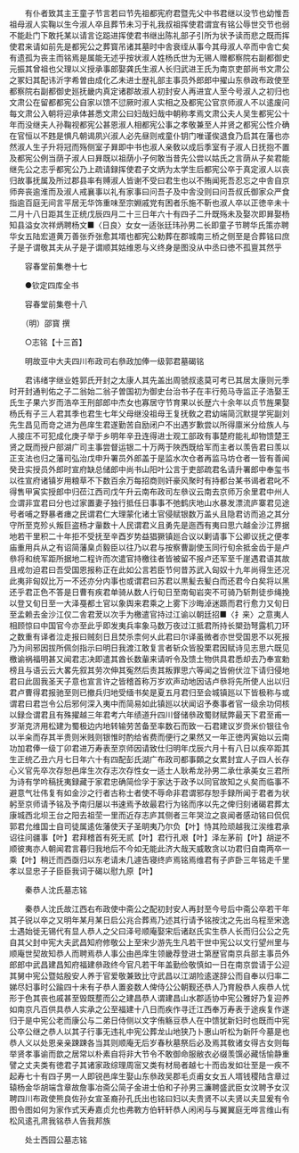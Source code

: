 <!-- { "loadSidebar": true } -->
　　有仆者致其主王童子节言若曰节先祖都宪府君暨先父中书君继以没节也幼惟吾祖母淑人实鞠以生今淑人卒且葬节未习于礼我叔祖挥使君谓宜有铭公辱世交节也弱不能赴门下敢托某以请言讫跽进挥使君书继出陈礼部子引所为状予读而悲之既而挥使君来请如前先是都宪公之葬寳吊诸其墓时中舎衰绖从事今其母淑人卒而中舎亡矣有遗孤为丧主而铭焉是属能无述乎按状淑人姓杨氏世为无锡人赠都察院右副都御史元振其曾祖也父理以义授承事郎娶龚氏生淑人长归武进王氏为南京吏部尚书文肃公之冢妇其配讳沂字希曽由成化乙未进士歴礼部主事员外郎郎中擢山东叅政布政使至都察院右副都御史廵抚畿内真定诸郡故淑人初封安人再进宜人至今号淑人之初归也文肃公在留都都宪公自家以馈不愆厥时淑人实相之及都宪公官京师淑人不以逺废问每文肃公入朝将迎承体甚悉文肃公曰妇哉妇哉中朝称孝焉文肃公夫人吴生都宪公十年而没继夫人孙鞠视都宪公甚恩淑人相都宪公事之孝敬兼至人并贤之都宪公性介确在官恒以不韪是惧凡朝谒夙兴淑人必先昼则戒童仆钥门唯谨俟退食乃启其在藩也亦然淑人生子升将冠而殇侧室子昪即中书也淑人亲敎以成后季室有子淑人日抚抱不置及都宪公例当荫子淑人曰昪既以祖荫小子何敢当昔先公尝以姑氏之言荫从子矣君能继先公之志乎都宪公乃上疏请録挥使君子文炳为太学生后都宪公卒于真定淑人以丧归故事抚属及所过郡县率有赙淑人皆谢不受曰君生也以不贿闻死吾忍忘之中舎自京师奔丧逾淮而及淑人戒襄事以礼有家事曰问吾子及中舎没则曰问吾叔氏御家众严食指逾百庭无间言平居无华饰重味至宗婣戚党有困者乐施不靳也淑人卒以正徳辛未十二月十八日距其生正统戊辰四月二十三日年六十有四子二升既殇未及娶次即昪娶杨知县溢女次祥炳聘杨文■〈日良〉女女一适张廷玮孙男二长即童子节聘华氏策亦聘华女五陆宏道黄万善张乔张愈其壻也都宪公勅葬在郡城南三桥之侧至是合葬铭曰庶子是子谓敬其夫从子是子谓顺其姑维恩与义终身是图没从中丞曰徳不孤亶其然乎

　　容春堂前集巻十七

　　●钦定四库全书

　　容春堂前集卷十八

　　（明）邵寳 撰

　　○志铭【十三首】

　　明故亚中大夫四川布政司右叅政加俸一级郭君墓碣铭

　　君讳绪字继业姓郭氏开封之太康人其先盖出周虢叔逺莫可考已其居太康则元季时开封通判佑之子二翁始二翁子曽国初为御史台治书子在丰行苑马寺监正子浩娶王氏生子果六岁而浩卒王刑部郎中杰女也寡居守节育果以长歴六十余年以贞节旌果娶杨氏有子三人君其季也君生七年父母继没祖母王复抚敎之君幼端简沉默提学宪副刘先生昌见而竒之进为邑庠生君遂勤苦自励闭户不出遇岁歉尝以所得廪米分给族人与人接庄不可犯成化庚子举于乡明年辛丑连得进士观工部政有事楚府能礼却物馈楚王贤之既而授户部湖广司主事尝督运银二十万两于陜西既给军而主者以羡告君曰羡以正支法也归之藩司弘治戊申升署员外郎盖于是监水次仓者再监马坊仓者一皆有善闻癸丑实授员外郎时宣府缺总储郎中尚书山阳叶公言于吏部疏君名请升署郎中奉玺书以徃宣府诸镇岁用粮草不下数百余万每招商则奸豪风聚时有持都台某书谒者君叱不得售甲寅实授郎中归莅江西司戊午升云南布政司左叅议云南去京师万余里君中州人佥谓非宜君曰分也过家置妻子独行抵任日事事不弛鹤庆地山水暴发漂流庐寨君见途号者哺之野暴者瘗之民谓君仁大理蒙化诸土官侵赋银数万盖乆且隐君访而追之其分守所至克殄乆叛巨盗杨才軰数十人民谓君义且勇先是迤西有夷曰思六越金沙江界据地若干里积二十年拒不受抚至辛酉岁势益猖獗镇廵合议以剿请事下公卿议抚之便孝庙重用兵从之有诏简藩臬贞毅臣以往乃以君与按察曹副使玉同行旬余抵金齿于是卢叅将和统军距所据地二程许而次遣官持檄往者皆被留不报卢还军至千崖遇君语其故且戒勿迫君曰吾受国恩报称正在此如公言若臣节何昔苏武入匈奴十九年尚得生还况此夷非匈奴比万一不还亦分内事也或谓君曰苏君以黒髪去髪白而还君今白矣将以黑还乎君正色不答是日曹有疾君单骑从数人行旬日至南甸岩突不可骑乃斩荆徒歩绳挽以登又旬日至一大泽戞都土官以象舆来君乘之上雾下沙晦淖迷踬而君行愈力又旬日至孟赖去金沙江仅二舎君茇以次手为檄遣官持过江谕以朝廷招■〈扌来〉之意夷人相顾惊曰中国官今亦至此乎即发夷兵率象马数万夜过江抵君所持长槊劲弩露机刀环之数重有译者泣走报曰贼刻日且焚杀柰何乆此君曰尔译虽微者亦世受国恩不以死报乃为间邪因拔所佩剑指示曰明日我渡江敢复言者斩众皆股栗君因赋诗见志思六既见檄谕祸福明甚又闻君志决即遣其酋长数軰来请听令及馈土物供具君悉却去乃奉宣勅榜且与语云云大畧先叙其劳次伸其寃然后责其叛罪思六等闻之皆俯伏泣下请归侵地君曰此固我圣天子意也宣言许之皆稽首称万岁欢声动地因诘卢叅将先所使人出以归君卢曹得君报驰至则已撤兵归地受缅书矣是夏五月君归至会城镇廵以下皆极称与或谓君曰君岂令公后邪何深入夷中而简易如此镇廵以状闻诏予奏事者官一级余功伺核以録佥谓君且有殊擢越三年君考六年绩道升四川督储叅政蜀财赋弊最天下君至甫一岁渐克济用松建为蜀极边内地转输劳苦备至率数石而致一石君建议岁赍米价银往令以半籴而存其半贵则米贱则银惟时酌给省费而便行之果然又一年正徳丙寅始以云南功加君俸一级丁卯君进万寿表至京师因请致仕归明年戊辰六月十有八日以疾卒距其生正统乙丑六月七日年六十有四配彭氏湖广布政司都事頥之女累封宜人子四人长存心义官先卒次存恕邑庠生次存志次存性女一适士人耿希龙孙男二承仕承美女三君所为诗有学吟稿抚夷録藏于家君忠确简俭孚于家达于政予以同官故知之乆矣而临事不避意气壮伟复有如金沙之行者古称士者使不辱命非君谓邪存恕手録所闻于君者为状躬至京师请予铭及予南归屡以书速焉予故最君行为铭而序以先之俾归刻诸碣君葬太康城西北坝王台之阳去祖茔一里而近存志庐其侧者三年哭泣之哀闻者感动铭曰侃侃郭君允维国士自司徒属逺佐藩使天子圣眀夷乃尔负【叶】恃其险顽越我江涘维君承诏往问疆事【叶】君拜稽首有死无贰【叶】君行孔艰【叶】泽左茅前【叶】胡逆不顺彼夷亦人朝闻君言暮归我地后不今如无能此济大哉天威敢贪以功君归自南两卒一乘【叶】稍迁而西亟归以东老请未几遽告寝终庐焉铭焉维君有子庐卧三年铭走千里孝以显忠子子臣臣我词于碣以慰九原【叶】

　　秦恭人沈氏墓志铭

　　秦恭人沈氏故江西右布政使中斋公之配初封安人再封至今号后中斋公卒若干年其子锐以卒之又明年某月某日启公兆合葬焉乃述其行请予铭按沈之先出乌程至宋逸士遇始徙无锡代有显人恭人之父曰泽号顺庵娶宋后诸赵氏实生恭人长而归公公之先自其父封中宪大夫武昌知府修敬公上至宋少游先生凡若干世中宪公以文行望州里与顺庵世契故知恭人而聘焉恭人事公由邑庠生领畿荐登进士第歴官南京兵部主事员外郎郎中武昌建昌知府福建叅政终今官凡若干年盖勤俭敬慎如一日在南京尝请于公迎其舅中宪公暨姑殷安人养于官爱敬兼致比守武昌以江湖险逺遂辞公而自奉以归率二娣尽妇事时公踰四十未有子恭人置妾数人俾侍公公朝觐还恭人乃育殷恭人疾恭人忧形于色其丧也戚甚至毁既塟而公之建昌恭人谓建昌山水郡适协中宪公雅好乃复迎养如南京凡百供具恭人实承之公至福建十八日而疾作寻迁江西奉万寿表于途疾复作遂归于是中宪公老而康公与二弟日侍侧以文字侑觞豆恭人在中馈犹新妇时也既而中宪公卒公继之恭人以其子行事无违礼中宪公葬龙山地狭乃卜惠山听松为新阡今墓是也恭人义以处恩亲亲踈踈各当其则顺庵无后岁春秋墓祭后必及焉其敎诸女得古女则每举贤孝事谕而歆之居常以朴素自将非大节令不敢御命服敝衣必缀羡馔必藏恬愉静重譬之丈夫类有徳君子其诸家政综理周宻又类有材局者越七十而齿发如壮至是一疾不起寿七十有四子男一人即锐邑庠生娶山东叅政吴郡毛贞甫女女五人壻钱稷陆含章过辕杨金华胡端含章故詹事冶斋公简子金进士伯和子孙男三濂聘盛武臣女汶聘予女汉聘四川布政使熊良佐孙女宣圣裔孙孔氏出也铭曰妇以夫贵贤不以夫贤以夫显爰有令图令图如何为家作式天寿嘉贞允也弗斁方伯轩轩恭人闲闲与与翼翼庭无哗言维山有松风逺孔肃我铭恭人告我邦族

　　处士西园公墓志铭

